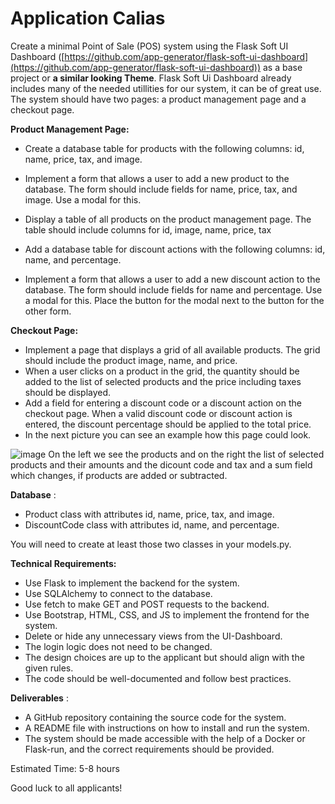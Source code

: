 # Application Calias


Create a minimal Point of Sale (POS) system using the Flask Soft UI Dashboard ([https://github.com/app-generator/flask-soft-ui-dashboard](https://github.com/app-generator/flask-soft-ui-dashboard)) as a base project or **a similar looking Theme**. Flask Soft Ui Dashboard already includes many of the needed utillities for our system, it can be of great use.
 The system should have two pages: a product management page and a checkout page.

**Product Management Page:**

- Create a database table for products with the following columns: id, name, price, tax, and image.
- Implement a form that allows a user to add a new product to the database. The form should include fields for name, price, tax, and image. Use a modal for this.
- Display a table of all products on the product management page. The table should include columns for id, image, name, price, tax

- Add a database table for discount actions with the following columns: id, name, and percentage.
- Implement a form that allows a user to add a new discount action to the database. The form should include fields for name and percentage. Use a modal for this. Place the button for the modal next to the button for the other form.

**Checkout Page:**

- Implement a page that displays a grid of all available products. The grid should include the product image, name, and price.
- When a user clicks on a product in the grid, the quantity should be added to the list of selected products and the price including taxes should be displayed.
- Add a field for entering a discount code or a discount action on the checkout page. When a valid discount code or discount action is entered, the discount percentage should be applied to the total price.
- In the next picture you can see an example how this page could look.

![image](https://user-images.githubusercontent.com/48678218/221244652-8c71cc7f-0fdf-44a3-a3b8-6a0e4ba75b31.png)
 On the left we see the products and on the right the list of selected products and their amounts and the dicount code and tax and a sum field which changes, if products are added or subtracted.

**Database** :

- Product class with attributes id, name, price, tax, and image.
- DiscountCode class with attributes id, name, and percentage.

You will need to create at least those two classes in your models.py.

**Technical Requirements:**

- Use Flask to implement the backend for the system.
- Use SQLAlchemy to connect to the database.
- Use fetch to make GET and POST requests to the backend.
- Use Bootstrap, HTML, CSS, and JS to implement the frontend for the system.
- Delete or hide any unnecessary views from the UI-Dashboard.
- The login logic does not need to be changed.
- The design choices are up to the applicant but should align with the given rules.
- The code should be well-documented and follow best practices.

**Deliverables** :

- A GitHub repository containing the source code for the system.
- A README file with instructions on how to install and run the system.
- The system should be made accessible with the help of a Docker or Flask-run, and the correct requirements should be provided.

Estimated Time: 5-8 hours

Good luck to all applicants!
